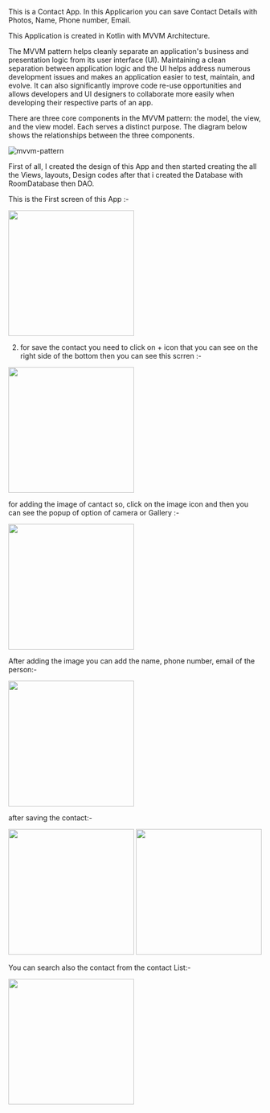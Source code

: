 This is a Contact App. In this Applicarion you can save Contact Details with Photos, Name, Phone number, Email.

This Application is created in Kotlin with MVVM Architecture.

The MVVM pattern helps cleanly separate an application's business and presentation logic from its user interface (UI). 
Maintaining a clean separation between application logic and the UI helps address numerous development issues and makes an application easier to test, maintain, and evolve. 
It can also significantly improve code re-use opportunities and allows developers and UI designers to collaborate more easily when developing their respective parts of an app.

There are three core components in the MVVM pattern: the model, the view, and the view model. 
Each serves a distinct purpose. The diagram below shows the relationships between the three components.

![mvvm-pattern](https://github.com/user-attachments/assets/83874d6c-f0d9-4c34-8bde-77d4f4c75ea8)


First of all, I created the design of this App and then started creating the all the Views, layouts, Design codes
after that i created the Database with RoomDatabase then DAO.


This is the First screen of this App :- 

<img width="250" src="https://github.com/user-attachments/assets/1dfe8ef2-8b2c-4cdd-bbf3-e7d7899c6ed6">

2. for save the contact you need to click on + icon that you can see on the right side of the bottom then you can see this scrren :-

<img width="250" src="https://github.com/user-attachments/assets/2e79b230-6528-4577-adec-e9bd5763757b">

for adding the image of cantact so, click on the image icon and then you can see the popup of option of camera or Gallery :-

<img width="250" src="https://github.com/user-attachments/assets/4481ec3c-82a8-4a23-8d31-cb516af24930">

After adding the image you can add the name, phone number, email of the person:-

<img width="250" src="https://github.com/user-attachments/assets/774f2644-104e-472b-824e-b8b6635f64e2">

after saving the contact:-

<img width="250" src="https://github.com/user-attachments/assets/92d91b05-64a7-4535-991c-291381228f46">

<img width="250" src="https://github.com/user-attachments/assets/a591665d-3182-454b-8b20-d60abd066b4a">

You can search also the contact from the contact List:-

<img width="250" src="https://github.com/user-attachments/assets/70b94659-3f43-4d58-a374-c0e0af52b49f">
